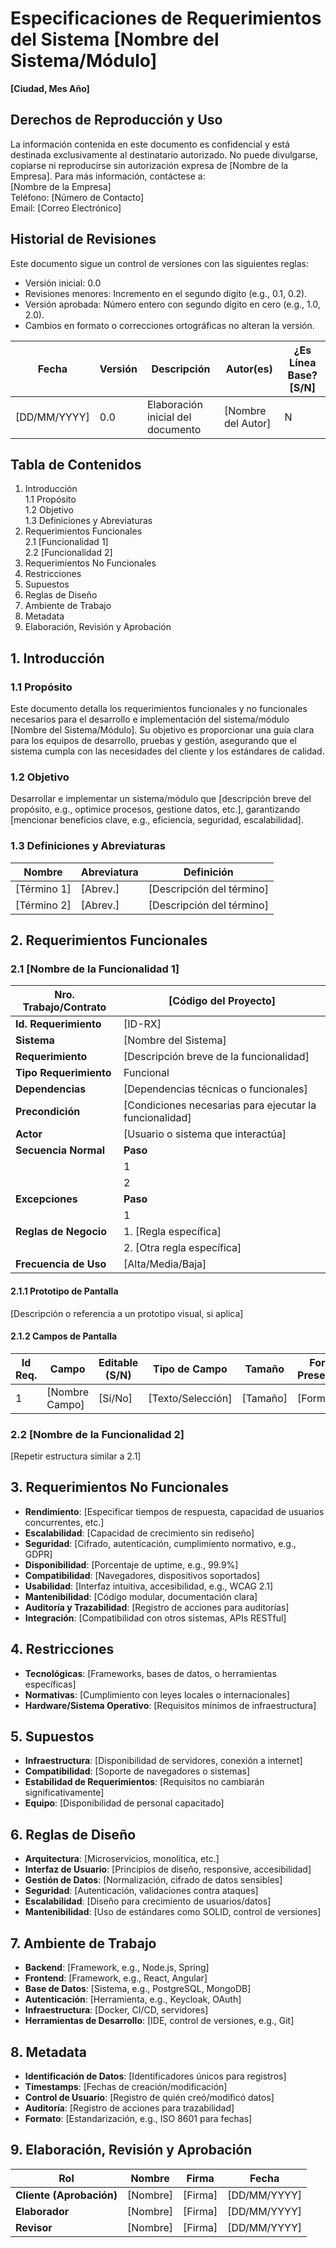 # Especificaciones de Requerimientos del Sistema [Nombre del Sistema/Módulo]

**[Ciudad, Mes Año]**

## Derechos de Reproducción y Uso
La información contenida en este documento es confidencial y está destinada exclusivamente al destinatario autorizado. No puede divulgarse, copiarse ni reproducirse sin autorización expresa de [Nombre de la Empresa]. Para más información, contáctese a:  
[Nombre de la Empresa]  
Teléfono: [Número de Contacto]  
Email: [Correo Electrónico]

## Historial de Revisiones
Este documento sigue un control de versiones con las siguientes reglas:  
- Versión inicial: 0.0  
- Revisiones menores: Incremento en el segundo dígito (e.g., 0.1, 0.2).  
- Versión aprobada: Número entero con segundo dígito en cero (e.g., 1.0, 2.0).  
- Cambios en formato o correcciones ortográficas no alteran la versión.  

| Fecha       | Versión | Descripción                     | Autor(es)                | ¿Es Línea Base? [S/N] |
|-------------|---------|---------------------------------|--------------------------|-----------------------|
| [DD/MM/YYYY] | 0.0     | Elaboración inicial del documento | [Nombre del Autor]       | N                     |

## Tabla de Contenidos
1. Introducción  
   1.1 Propósito  
   1.2 Objetivo  
   1.3 Definiciones y Abreviaturas  
2. Requerimientos Funcionales  
   2.1 [Funcionalidad 1]  
   2.2 [Funcionalidad 2]  
3. Requerimientos No Funcionales  
4. Restricciones  
5. Supuestos  
6. Reglas de Diseño  
7. Ambiente de Trabajo  
8. Metadata  
9. Elaboración, Revisión y Aprobación

## 1. Introducción

### 1.1 Propósito
Este documento detalla los requerimientos funcionales y no funcionales necesarios para el desarrollo e implementación del sistema/módulo [Nombre del Sistema/Módulo]. Su objetivo es proporcionar una guía clara para los equipos de desarrollo, pruebas y gestión, asegurando que el sistema cumpla con las necesidades del cliente y los estándares de calidad.

### 1.2 Objetivo
Desarrollar e implementar un sistema/módulo que [descripción breve del propósito, e.g., optimice procesos, gestione datos, etc.], garantizando [mencionar beneficios clave, e.g., eficiencia, seguridad, escalabilidad].

### 1.3 Definiciones y Abreviaturas
| Nombre                          | Abreviatura | Definición                                                                 |
|---------------------------------|-------------|---------------------------------------------------------------------------|
| [Término 1]                     | [Abrev.]    | [Descripción del término]                                         |
| [Término 2]                     | [Abrev.]    | [Descripción del término]                                         |

## 2. Requerimientos Funcionales

### 2.1 [Nombre de la Funcionalidad 1]
| **Nro. Trabajo/Contrato** | [Código del Proyecto] |
|---------------------------|-----------------------|
| **Id. Requerimiento**     | [ID-RX]               |
| **Sistema**               | [Nombre del Sistema]  |
| **Requerimiento**         | [Descripción breve de la funcionalidad] |
| **Tipo Requerimiento**    | Funcional             |
| **Dependencias**          | [Dependencias técnicas o funcionales] |
| **Precondición**         | [Condiciones necesarias para ejecutar la funcionalidad] |
| **Actor**                 | [Usuario o sistema que interactúa] |
| **Secuencia Normal**      | **Paso** | **Acción**                              |
|                           | 1        | [Descripción de la acción 1]            |
|                           | 2        | [Descripción de la acción 2]            |
| **Excepciones**           | **Paso** | **Acción**                              |
|                           | 1        | [Descripción del manejo de error]       |
| **Reglas de Negocio**     | 1. [Regla específica]                    |
|                           | 2. [Otra regla específica]               |
| **Frecuencia de Uso**     | [Alta/Media/Baja]                        |

#### 2.1.1 Prototipo de Pantalla
[Descripción o referencia a un prototipo visual, si aplica]

#### 2.1.2 Campos de Pantalla
| Id Req. | Campo            | Editable (S/N) | Tipo de Campo | Tamaño | Formato Presentación | Validaciones | M/O/NA |
|---------|------------------|----------------|---------------|--------|----------------------|--------------|--------|
| 1       | [Nombre Campo]   | [Sí/No]        | [Texto/Selección] | [Tamaño] | [Formato] | [Validaciones] | [M/O/NA] |

### 2.2 [Nombre de la Funcionalidad 2]
[Repetir estructura similar a 2.1]

## 3. Requerimientos No Funcionales
- **Rendimiento**: [Especificar tiempos de respuesta, capacidad de usuarios concurrentes, etc.]  
- **Escalabilidad**: [Capacidad de crecimiento sin rediseño]  
- **Seguridad**: [Cifrado, autenticación, cumplimiento normativo, e.g., GDPR]  
- **Disponibilidad**: [Porcentaje de uptime, e.g., 99.9%]  
- **Compatibilidad**: [Navegadores, dispositivos soportados]  
- **Usabilidad**: [Interfaz intuitiva, accesibilidad, e.g., WCAG 2.1]  
- **Mantenibilidad**: [Código modular, documentación clara]  
- **Auditoría y Trazabilidad**: [Registro de acciones para auditorías]  
- **Integración**: [Compatibilidad con otros sistemas, APIs RESTful]  

## 4. Restricciones
- **Tecnológicas**: [Frameworks, bases de datos, o herramientas específicas]  
- **Normativas**: [Cumplimiento con leyes locales o internacionales]  
- **Hardware/Sistema Operativo**: [Requisitos mínimos de infraestructura]  

## 5. Supuestos
- **Infraestructura**: [Disponibilidad de servidores, conexión a internet]  
- **Compatibilidad**: [Soporte de navegadores o sistemas]  
- **Estabilidad de Requerimientos**: [Requisitos no cambiarán significativamente]  
- **Equipo**: [Disponibilidad de personal capacitado]  

## 6. Reglas de Diseño
- **Arquitectura**: [Microservicios, monolítica, etc.]  
- **Interfaz de Usuario**: [Principios de diseño, responsive, accesibilidad]  
- **Gestión de Datos**: [Normalización, cifrado de datos sensibles]  
- **Seguridad**: [Autenticación, validaciones contra ataques]  
- **Escalabilidad**: [Diseño para crecimiento de usuarios/datos]  
- **Mantenibilidad**: [Uso de estándares como SOLID, control de versiones]  

## 7. Ambiente de Trabajo
- **Backend**: [Framework, e.g., Node.js, Spring]  
- **Frontend**: [Framework, e.g., React, Angular]  
- **Base de Datos**: [Sistema, e.g., PostgreSQL, MongoDB]  
- **Autenticación**: [Herramienta, e.g., Keycloak, OAuth]  
- **Infraestructura**: [Docker, CI/CD, servidores]  
- **Herramientas de Desarrollo**: [IDE, control de versiones, e.g., Git]  

## 8. Metadata
- **Identificación de Datos**: [Identificadores únicos para registros]  
- **Timestamps**: [Fechas de creación/modificación]  
- **Control de Usuario**: [Registro de quién creó/modificó datos]  
- **Auditoría**: [Registro de acciones para trazabilidad]  
- **Formato**: [Estandarización, e.g., ISO 8601 para fechas]  

## 9. Elaboración, Revisión y Aprobación
| Rol              | Nombre          | Firma          | Fecha          |
|------------------|-----------------|----------------|----------------|
| **Cliente (Aprobación)** | [Nombre] | [Firma]        | [DD/MM/YYYY]   |
| **Elaborador**   | [Nombre]        | [Firma]        | [DD/MM/YYYY]   |
| **Revisor**      | [Nombre]        | [Firma]        | [DD/MM/YYYY]   |
